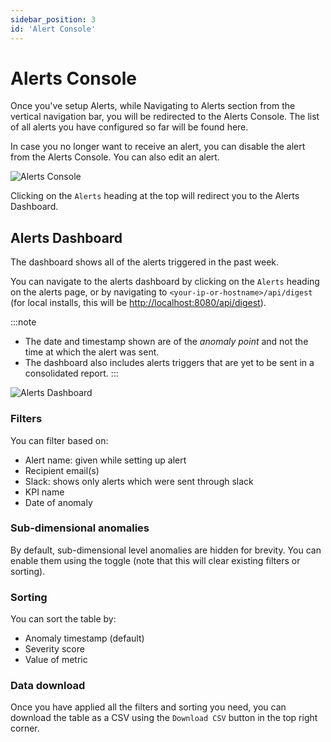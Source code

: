 ```yaml
---
sidebar_position: 3
id: 'Alert Console'
---
```


# Alerts Console

Once you've setup Alerts, while Navigating to Alerts section from the vertical navigation bar, you will be redirected to the Alerts Console. 
The list of all alerts you have configured so far will be found here. 

In case you no longer want to receive an alert, you can disable the alert from the Alerts Console. You can also edit an alert.

![Alerts Console](/img/Alerts/alertsconsole.png)

Clicking on the `Alerts` heading at the top will redirect you to the Alerts Dashboard.

## Alerts Dashboard

The dashboard shows all of the alerts triggered in the past week.

You can navigate to the alerts dashboard by clicking on the `Alerts` heading on the alerts page, or by navigating to `<your-ip-or-hostname>/api/digest` (for local installs, this will be [http://localhost:8080/api/digest](http://localhost:8080/api/digest)).

:::note
- The date and timestamp shown are of the *anomaly point* and not the time at which the alert was sent.
- The dashboard also includes alerts triggers that are yet to be sent in a consolidated report.
:::

![Alerts Dashboard](/img/Alerts/alerts_dashboard.png)

### Filters

You can filter based on:
- Alert name: given while setting up alert
- Recipient email(s)
- Slack: shows only alerts which were sent through slack
- KPI name
- Date of anomaly

### Sub-dimensional anomalies

By default, sub-dimensional level anomalies are hidden for brevity. You can enable them using the toggle (note that this will clear existing filters or sorting).

### Sorting

You can sort the table by:
- Anomaly timestamp (default)
- Severity score
- Value of metric

### Data download

Once you have applied all the filters and sorting you need, you can download the table as a CSV using the `Download CSV` button in the top right corner.

